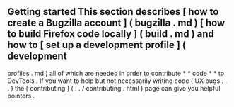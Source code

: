 #
Getting
started
This
section
describes
[
how
to
create
a
Bugzilla
account
]
(
bugzilla
.
md
)
[
how
to
build
Firefox
code
locally
]
(
build
.
md
)
and
how
to
[
set
up
a
development
profile
]
(
development
-
profiles
.
md
)
all
of
which
are
needed
in
order
to
contribute
*
*
code
*
*
to
DevTools
.
If
you
want
to
help
but
not
necessarily
writing
code
(
UX
bugs
.
.
.
)
the
[
contributing
]
(
.
.
/
contributing
.
html
)
page
can
give
you
helpful
pointers
.
